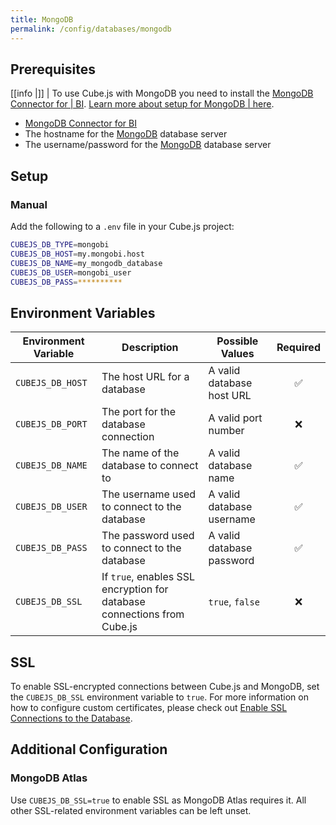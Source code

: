 ```yaml
---
title: MongoDB
permalink: /config/databases/mongodb
---
```


## Prerequisites

<!-- prettier-ignore-start -->
[[info |]]
| To use Cube.js with MongoDB you need to install the [MongoDB Connector for
| BI][mongobi-download]. [Learn more about setup for MongoDB
| here][cube-blog-mongodb].
<!-- prettier-ignore-end -->

- [MongoDB Connector for BI][mongobi-download]
- The hostname for the [MongoDB][mongodb] database server
- The username/password for the [MongoDB][mongodb] database server

## Setup

### Manual

Add the following to a `.env` file in your Cube.js project:

```bash
CUBEJS_DB_TYPE=mongobi
CUBEJS_DB_HOST=my.mongobi.host
CUBEJS_DB_NAME=my_mongodb_database
CUBEJS_DB_USER=mongobi_user
CUBEJS_DB_PASS=**********
```

## Environment Variables

| Environment Variable | Description                                                             | Possible Values           | Required |
| -------------------- | ----------------------------------------------------------------------- | ------------------------- | :------: |
| `CUBEJS_DB_HOST`     | The host URL for a database                                             | A valid database host URL |    ✅    |
| `CUBEJS_DB_PORT`     | The port for the database connection                                    | A valid port number       |    ❌    |
| `CUBEJS_DB_NAME`     | The name of the database to connect to                                  | A valid database name     |    ✅    |
| `CUBEJS_DB_USER`     | The username used to connect to the database                            | A valid database username |    ✅    |
| `CUBEJS_DB_PASS`     | The password used to connect to the database                            | A valid database password |    ✅    |
| `CUBEJS_DB_SSL`      | If `true`, enables SSL encryption for database connections from Cube.js | `true`, `false`           |    ❌    |

## SSL

To enable SSL-encrypted connections between Cube.js and MongoDB, set the
`CUBEJS_DB_SSL` environment variable to `true`. For more information on how to
configure custom certificates, please check out [Enable SSL Connections to the
Database][ref-recipe-enable-ssl].

## Additional Configuration

### MongoDB Atlas

Use `CUBEJS_DB_SSL=true` to enable SSL as MongoDB Atlas requires it. All other
SSL-related environment variables can be left unset.

[mongodb]: https://www.mongodb.com/
[cube-blog-mongodb]:
  https://cube.dev/blog/building-mongodb-dashboard-using-node.js
[mongobi-download]: https://www.mongodb.com/download-center/bi-connector
[nodejs-docs-tls-ciphers]:
  https://nodejs.org/docs/latest/api/tls.html#tls_modifying_the_default_tls_cipher_suite
[ref-recipe-enable-ssl]: /recipes/enable-ssl-connections-to-database
